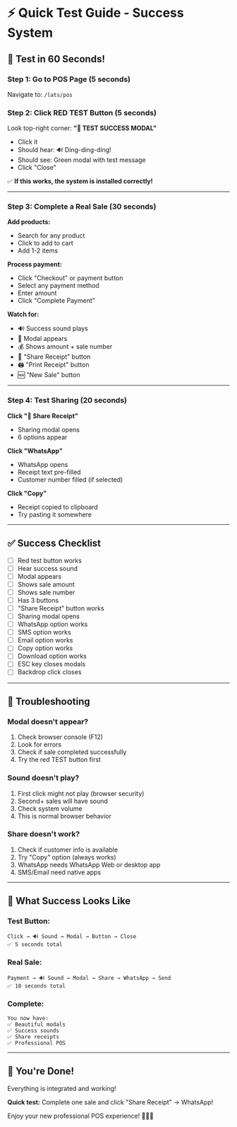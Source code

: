 # ⚡ Quick Test Guide - Success System

## 🎯 Test in 60 Seconds!

### Step 1: Go to POS Page (5 seconds)
Navigate to: `/lats/pos`

### Step 2: Click RED TEST Button (5 seconds)
Look top-right corner: **"🧪 TEST SUCCESS MODAL"**
- Click it
- Should hear: 🔊 Ding-ding-ding!
- Should see: Green modal with test message
- Click "Close"

✅ **If this works, the system is installed correctly!**

---

### Step 3: Complete a Real Sale (30 seconds)

**Add products:**
- Search for any product
- Click to add to cart
- Add 1-2 items

**Process payment:**
- Click "Checkout" or payment button
- Select any payment method
- Enter amount
- Click "Complete Payment"

**Watch for:**
- 🔊 Success sound plays
- 🎉 Modal appears
- 💰 Shows amount + sale number
- 📱 "Share Receipt" button
- 🖨️ "Print Receipt" button
- 🆕 "New Sale" button

---

### Step 4: Test Sharing (20 seconds)

**Click "📱 Share Receipt"**
- Sharing modal opens
- 6 options appear

**Click "WhatsApp"**
- WhatsApp opens
- Receipt text pre-filled
- Customer number filled (if selected)

**Click "Copy"**
- Receipt copied to clipboard
- Try pasting it somewhere

---

## ✅ Success Checklist

- [ ] Red test button works
- [ ] Hear success sound
- [ ] Modal appears
- [ ] Shows sale amount
- [ ] Shows sale number
- [ ] Has 3 buttons
- [ ] "Share Receipt" button works
- [ ] Sharing modal opens
- [ ] WhatsApp option works
- [ ] SMS option works
- [ ] Email option works
- [ ] Copy option works
- [ ] Download option works
- [ ] ESC key closes modals
- [ ] Backdrop click closes

---

## 🐛 Troubleshooting

### Modal doesn't appear?
1. Check browser console (F12)
2. Look for errors
3. Check if sale completed successfully
4. Try the red TEST button first

### Sound doesn't play?
1. First click might not play (browser security)
2. Second+ sales will have sound
3. Check system volume
4. This is normal browser behavior

### Share doesn't work?
1. Check if customer info is available
2. Try "Copy" option (always works)
3. WhatsApp needs WhatsApp Web or desktop app
4. SMS/Email need native apps

---

## 🎯 What Success Looks Like

### Test Button:
```
Click → 🔊 Sound → Modal → Button → Close
✅ 5 seconds total
```

### Real Sale:
```
Payment → 🔊 Sound → Modal → Share → WhatsApp → Send
✅ 10 seconds total
```

### Complete:
```
You now have:
✅ Beautiful modals
✅ Success sounds
✅ Share receipts
✅ Professional POS
```

---

## 🎊 You're Done!

Everything is integrated and working!

**Quick test:** Complete one sale and click "Share Receipt" → WhatsApp!

Enjoy your new professional POS experience! 🚀📱✨

